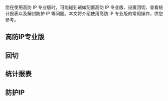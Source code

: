 您在使用高防 IP 专业版时，可能碰到诸如配置高防 IP 专业版、设置回切、查看统计报表以及解封防护 IP 等问题。本文将介绍使用高防 IP 专业版的常用操作，供您参考。
## 高防IP专业版

## 回切

## 统计报表

## 防护IP